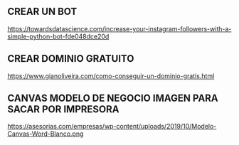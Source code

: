 ## CREAR UN BOT

https://towardsdatascience.com/increase-your-instagram-followers-with-a-simple-python-bot-fde048dce20d

## CREAR DOMINIO GRATUITO 

https://www.gianoliveira.com/como-conseguir-un-dominio-gratis.html

## CANVAS MODELO DE NEGOCIO IMAGEN PARA SACAR POR IMPRESORA

https://asesorias.com/empresas/wp-content/uploads/2019/10/Modelo-Canvas-Word-Blanco.png
